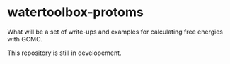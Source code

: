 # watertoolbox-protoms
What will be a set of write-ups and examples for calculating free energies with GCMC.

This repository is still in developement.
